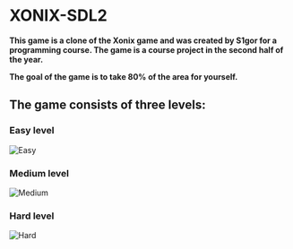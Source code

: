 # XONIX-SDL2

**This game is a clone of the Xonix game and was created by S1gor for a programming course. The game is a course project in the second half of the year.**

**The goal of the game is to take 80% of the area for yourself.**

## The game consists of three levels:
### Easy level
![Easy](https://user-images.githubusercontent.com/99181845/192145650-f78cb37c-abfa-4760-8fa1-c074d52203b8.png)

### Medium level
![Medium](https://user-images.githubusercontent.com/99181845/192145663-ad3145d3-827f-4f92-9fd3-6a0be377a0dc.png)

### Hard level
![Hard](https://user-images.githubusercontent.com/99181845/192145665-bda16118-41ee-43c6-aceb-796b214c7ebc.png)
